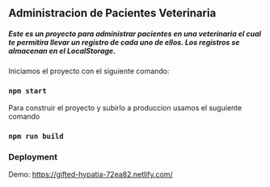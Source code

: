 ## Administracion de Pacientes Veterinaria

##### Este es un proyecto para administrar pacientes en una veterinaria el cual te permitira llevar un registro de cada uno de ellos. Los registros se almacenan en el LocalStorage.

Iniciamos el proyecto con el siguiente comando:

### `npm start`

Para construir el proyecto y subirlo a produccion usamos el suguiente comando

### `npm run build`

### Deployment

Demo: https://gifted-hypatia-72ea82.netlify.com/


